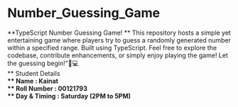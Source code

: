 # Number_Guessing_Game
**TypeScript Number Guessing Game! ** This repository hosts a simple yet entertaining game where players try to guess a randomly generated number within a specified range. Built using TypeScript.  Feel free to explore the codebase, contribute enhancements, or simply enjoy playing the game! Let the guessing begin!"🌸💻<br>
** Student Details **<br>
** Name : Kainat **<br>
** Roll Number : 00121793**<br>
** Day & Timing : Saturday (2PM to 5PM)**<br>
